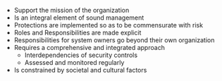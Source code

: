 - Support the mission of the organization
- Is an integral element of sound management
- Protections are implemented so as to be commensurate with risk
- Roles and Responsibilities are made explicit
- Responsibilities for system owners go beyond their own organization
- Requires a comprehensive and integrated approach 
	- Interdependencies of security controls
	- Assessed and monitored regularly
- Is constrained by societal and cultural factors
